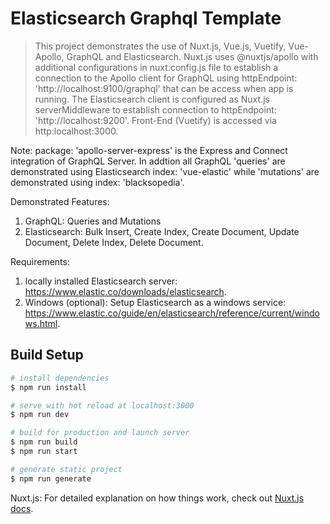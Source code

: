 # Elasticsearch Graphql Template

> This project demonstrates the use of Nuxt.js, Vue.js, Vuetify, Vue-Apollo, GraphQL and Elasticsearch. Nuxt.js uses @nuxtjs/apollo with additional configurations in nuxt.config.js file to establish a connection to the Apollo client for GraphQL using httpEndpoint: 'http://localhost:9100/graphql' that can be access when app is running. The Elasticsearch client is configured as Nuxt.js serverMiddleware to establish connection to httpEndpoint: 'http://localhost:9200'. Front-End (Vuetify) is accessed via http:localhost:3000.

Note: package: 'apollo-server-express' is the Express and Connect integration of GraphQL Server. In addtion all GraphQL 'queries' are demonstrated using Elasticsearch index: 'vue-elastic' while 'mutations' are demonstrated using index: 'blacksopedia'.

Demonstrated Features:
1. GraphQL: Queries and Mutations
2. Elasticsearch: Bulk Insert, Create Index, Create Document, Update Document, Delete Index, Delete Document.

Requirements: 
1. locally installed Elasticsearch server: https://www.elastic.co/downloads/elasticsearch.
2. Windows (optional): Setup Elasticsearch as a windows service: https://www.elastic.co/guide/en/elasticsearch/reference/current/windows.html.

## Build Setup

``` bash
# install dependencies
$ npm run install

# serve with hot reload at localhost:3000
$ npm run dev

# build for production and launch server
$ npm run build
$ npm run start

# generate static project
$ npm run generate
```

Nuxt.js: For detailed explanation on how things work, check out [Nuxt.js docs](https://nuxtjs.org).

